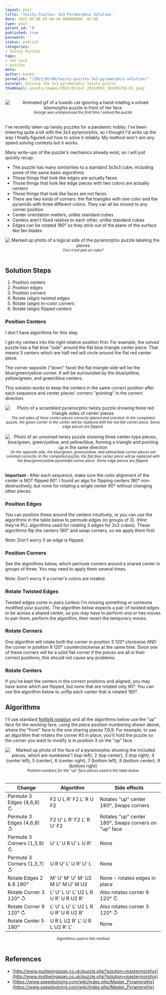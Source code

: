 ```yaml
---
layout: post
title: 'Twisty Puzzles: 3x3 Pyramorphix Solution'
date: 2021-05-06 05:40:44.000000000 -07:00
type: post
parent_id: '0'
published: true
password: ''
status: publish
categories:
- Twisty Puzzles
tags:
- not-tech
- puzzles
meta:
author: karen
permalink: "/2021/05/06/twisty-puzzles-3x3-pyramorphix-solution/"
excerpt: Solving the 3x3 pyramorphix twisty puzzle
thumbnail: assets/images/2021/05/pxl_20210503_182455250-01.jpeg
---
```


<div align="center">
<img
src="/assets/images/2021/05/20210505_170641.gif"
alt="Animated gif of a tuxedo cat ignoring a hand rotating a solved kilomorphix puzzle in front of her face">
<br>
<i><small>
George was unimpressed the first time I solved the puzzle
</small></i>
</div>
<br>


I've recently taken up twisty puzzles for a pandemic hobby. I've been tinkering quite a bit with the 3x3 pyramorphix, so I thought I'd write up the way I finally figured out how to solve it reliably. My method won't win any speed solving contests but it works.

Many write-ups of the puzzle's mechanics already exist, so I will just quickly recap:

* The puzzle has many similarities to a standard 3x3x3 cube, including some of the same basic algorithms
* Those things that look like edges are actually faces 
* Those things that look like edge pieces with two colors are actually centers
* Those things that look like faces are not faces
* There are two kinds of corners: the flat triangles with one color and the pyramids with three different colors. They can all be moved to any corner position
* Center orientation matters, unlike standard cubes
* Centers aren't fixed relative to each other, unlike standard cubes
* Edges can be rotated 180° so they stick out of the plane of the surface like fan blades


<div align="center">
<img
src="/assets/images/2021/05/parts.jpg"
alt="Marked up photo of a logical side of the pyramorphix puzzle labeling the pieces">
<br>
<i><small>
Ceci n'est pas un cube?
</small></i>
</div>
<br>



## Solution Steps

1. Position centers
2. Position edges
3. Position corners
4. Rotate (align) twisted edges
5. Rotate (align) tri-color corners
6. Rotate (align) flipped centers

### Position Centers

I don't have algorithms for this step.

I get my centers into the right relative position first. For example, the solved puzzle has a flat blue "side" around the flat blue triangle center piece. That means 3 centers which are half-red will circle around the flat red center piece.

The corner opposite ("down" face) the flat triangle side will be the blue/green/yellow corner. It will be surrounded by the blue/yellow, yellow/green, and green/blue centers.

This solution works to keep the centers in the same correct position after each sequence and center pieces' corners "pointing" in the correct direction.

<div align="center">
<img
src="/assets/images/2021/05/pxl_20210503_182444772-01.jpeg"
alt="Photo of a scrambled pyramorphix twisty puzzle showing three red triangle sides of center pieces">
<br>
<i><small>
The red sides of three center pieces correctly placed and oriented. In the completed puzzle, the green corner in the center will be replaced with the red flat corner piece. Some edge pieces are flipped.
</small></i>
</div>
<br>


<div align="center">
<img
src="/assets/images/2021/05/pxl_20210503_182455250-01.jpeg"
alt="Photo of an unsolved twisty puzzle showing three center-type pieces, blue/green, green/yellow, and yellow/blue, forming a triangle and pointing up in the same direction">
<br>
<i><small>
On the opposite side, the blue/green, green/yellow, and yellow/blue corner pieces are oriented correctly. In the completed puzzle, the flat blue center piece will be replaced with the blue/green/yellow pyramidal corner piece. Some edge pieces are flipped.
</small></i>
</div>
<br>

**Important** : After each sequence, make sure the color alignment of the center is NOT flipped 90°. I found an algo for flipping centers 180° non-destructively, but none for rotating a single center 90° without changing other pieces.

### Position Edges

You can position these around the centers intuitively, or you can use the algorithms in the table below to permute edges (in groups of 3). (Hint: they're PLL algorithms used for rotating 3 edges for 3x3 cubes). These algorithms flip the centers 180° and swap corners, so we apply them first.

Note: Don't worry if an edge is flipped.

### Position Corners

See the algorithms below, which permute corners around a shared center in groups of three. You may need to apply them several times.

Note: Don't worry if a corner's colors are rotated.

### Rotate Twisted Edges

Twisted edges come in pairs (unless I'm missing something or someone modified your puzzle). The algorithm below expects a pair of twisted edges to be across a shared center, so you may have to perform one or two moves to pair them, perform the algorithm, then revert the temporary moves.

### Rotate Corners

One algorithm will rotate both the corner in position 3 120° clockwise AND the corner in position 9 120° counterclockwise at the same time. Since one of these corners will be a solid flat corner if the pieces are all in their correct positions, this should not cause any problems.

### Rotate Centers

If you've kept the centers in the correct positions and aligned, you may have some which are flipped, but none that are rotated only 90°. You can use the algorithm below to unflip each center that is rotated 180°.

## Algorithms

I'll use standard [NxNxN notation](https://www.speedsolving.com/wiki/index.php/NxNxN_Notation) and all the algorithms below use the "up" face for the working face, using the piece position numbering shown above, where the "front" face is the one sharing pieces 7,8,9. For example, to use an algorithm that rotates the corner #3 in place, you'll hold the puzzle so the corner you want to modify is in position 3 on the "up" face.

<div align="center">
<img
src="/assets/images/2021/05/pxl_20210505_235323492-1.jpg"
alt="Marked up photo of the face of a pyramorphix showing the included pieces, which are numbered 1 (top-left), 2 (top center), 3 (top right), 4 (center left), 5 (center), 6 (center right), 7 (bottom left), 8 (bottom center), 9 (bottom right)">
<br>
<i><small>
Position numbers for the "up" face pieces used in the table below
</small></i>
</div>
<br>


| Change | Algorithm | Side effects |
| --- | --- | --- |
| Permute 3 Edges (4,6,8) ↻ | F2 U L R' F2 L' R U F2 | Rotates "up" center 180°, Swaps corners |
| Permute 3 Edges (4,6,8) ↺ | F2 U' L R' F2 L' R U' F2 | Rotates "up" center 180°, Swaps corners on "up" face |
| Permute 3 Corners (1,3,9) ↻ | U' L' U R U' L U R' | None |
| Permute 3 Corners (1,3,7) ↺ | U R U' L' U R' U' L | None |
| Rotate Edges 2 & 8 180° | M' U' M' U' M' U2 M U' M U' M U2 | None - rotates edges in place |
| Rotate Corner 3 120° ↺ | L' U' L U' L' U2 L R U R' U R U2 R' | Also rotates corner 9 120° ↻ |
| Rotate Corner 9 120° ↻ | L' U' L U' L' U2 L R U R' U R U2 R' | Also rotates corner 3 120° ↺ |
| Rotate Center 5 180° | U R L U2 R' L' U R L U2 R' L' | None |

<center><small><i>Algorithms used in this method</i></small></center>
<br>

## References

* [http://www.multiwingspan.co.uk/puzzle.php?solution=mastermorphix](http://www.multiwingspan.co.uk/puzzle.php?solution=mastermorphix)
* [https://www.speedsolving.com/wiki/index.php/Master_Pyramorphix](https://www.speedsolving.com/wiki/index.php/Master_Pyramorphix)


